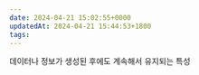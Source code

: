 ```yaml
---
date: 2024-04-21 15:02:55+0000
updatedAt: 2024-04-21 15:44:53+1800
tags: 
---
```

데이터나 정보가 생성된 후에도 계속해서 유지되는 특성